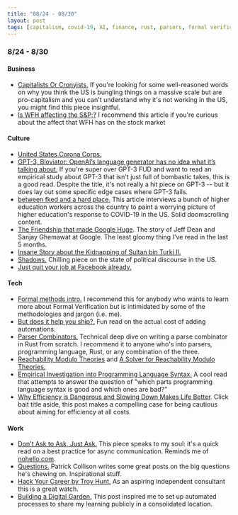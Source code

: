 ```yaml
---
title: "08/24 - 08/30"
layout: post
tags: [capitalism, covid-19, AI, finance, rust, parsers, formal verification, work, programming, consulting]
---
```


### 8/24 - 8/30

#### Business

* [Capitalists Or Cronyists.](https://www.profgalloway.com/capitalists-or-cronyists) If you're looking for some well-reasoned words on why you think the US is bungling things on a massive scale but are pro-capitalism and you can't understand why it's not working in the US, you might find this piece insightful.
* [Is WFH affecting the S&P;?](https://themargins.substack.com/p/is-wfh-affecting-the-s-and-p) I recommend this article if you're curious about the affect that WFH has on the stock market

#### Culture

* [United States Corona Corps.](https://www.profgalloway.com/united-states-corona-corps)
* [GPT-3, Bloviator: OpenAI’s language generator has no idea what it’s talking about.](https://www.technologyreview.com/2020/08/22/1007539/gpt3-openai-language-generator-artificial-intelligence-ai-opinion/) If you're super over GPT-3 FUD and want to read an empirical study about GPT-3 that isn't just full of bombastic takes, this is a good read. Despite the title, it's not really a hit piece on GPT-3 -- but it does lay out some specific edge cases where GPT-3 fails.
* [between fked and a hard place.](https://annehelen.substack.com/p/between-fked-and-a-hard-place) This article interviews a bunch of higher education workers across the country to paint a worrying picture of higher education's response to COVID-19 in the US. Solid doomscrolling content.
* [The Friendship that made Google Huge](https://www.newyorker.com/magazine/2018/12/10/the-friendship-that-made-google-huge). The story of Jeff Dean and Sanjay Ghemawat at Google. The least gloomy thing I've read in the last 5 months.
* [Insane Story about the Kidnapping of Sultan bin Turki II.](https://www.vanityfair.com/news/2020/08/how-saudi-prince-sultan-disappeared)
* [Shadows.](https://www.profgalloway.com/shadows) Chilling piece on the state of political discourse in the US.
* [Just quit your job at Facebook already.](https://themargins.substack.com/p/facebook-the-pr-firm)

#### Tech

* [Formal methods intro.](https://migue.github.io/post/formal-methods-intro/) I recommend this for anybody who wants to learn more about Formal Verification but is intimidated by some of the methodologies and jargon (i.e. me).
* [But does it help you ship?.](https://thorstenball.com/blog/2020/08/25/but-does-it-help-you-ship/) Fun read on the actual cost of adding automations.
* [Parser Combinators.](https://bodil.lol/parser-combinators/) Technical deep dive on writing a parse combinator in Rust from scratch. I recommend it to anyone who's into parsers, programming language, Rust, or any combination of the three.
* [Reachability Modulo Theories](https://www.microsoft.com/en-us/research/wp-content/uploads/2016/02/rmt.pdf) and [A Solver for Reachability Modulo Theories.](https://www.microsoft.com/en-us/research/wp-content/uploads/2016/02/paper-45.pdf)
* [Empirical Investigation into Programming Language Syntax.](https://www.vidarholen.net/~vidar/An_Empirical_Investigation_into_Programming_Language_Syntax.pdf) A cool read that attempts to answer the question of "which parts programming language syntax is good and which ones are bad?"
* [Why Efficiency is Dangerous and Slowing Down Makes Life Better](https://psyche.co/ideas/why-efficiency-is-dangerous-and-slowing-down-makes-life-better). Click bait title aside, this post makes a compelling case for being cautious about aiming for efficiency at all costs.

#### Work

* [Don't Ask to Ask, Just Ask.](https://dontasktoask.com/) This piece speaks to my soul: it's a quick read on a best practice for async communication. Reminds me of [nohello.com](https://www.nohello.com/).
* [Questions.](https://patrickcollison.com/questions) Patrick Collison writes some great posts on the big questions he's chewing on. Inspirational stuff.
* [Hack Your Career by Troy Hunt.](https://www.youtube.com/watch?v=-MUhcgXBj_A&t=0s) As an aspiring independent consultant this is a great watch.
* [Building a Digital Garden.](https://tomcritchlow.com/2019/02/17/building-digital-garden/) This post inspired me to set up automated processes to share my learning publicly in a consolidated location.
